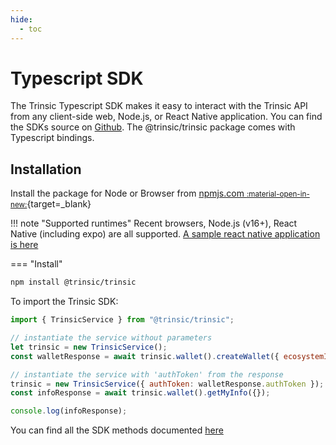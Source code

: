 ```yaml
---
hide:
  - toc
---
```


# Typescript SDK

The Trinsic Typescript SDK makes it easy to interact with the Trinsic API from any client-side web, Node.js, or React Native application. You can find the SDKs source on [Github](https://github.com/trinsic-id/sdk/tree/main/web). The @trinsic/trinsic package comes with Typescript bindings.

## Installation

Install the package for Node or Browser from [npmjs.com <small>:material-open-in-new:</small>](https://www.npmjs.com/package/@trinsic/trinsic){target=\_blank}

!!! note "Supported runtimes"
    Recent browsers, Node.js (v16+), React Native (including expo) are all supported. [A sample react native application is here](https://github.com/trinsic-id/sdk-examples/tree/main/trinsic-react-native)

=== "Install"

```bash
npm install @trinsic/trinsic
```

To import the Trinsic SDK:

```js
import { TrinsicService } from "@trinsic/trinsic";

// instantiate the service without parameters
let trinsic = new TrinsicService();
const walletResponse = await trinsic.wallet().createWallet({ ecosystemId: "acme-corp" });

// instantiate the service with 'authToken' from the response
trinsic = new TrinsicService({ authToken: walletResponse.authToken });
const infoResponse = await trinsic.wallet().getMyInfo({});

console.log(infoResponse);
```

You can find all the SDK methods documented [here](/reference/)
